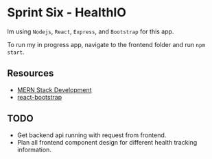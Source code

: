 # Sprint Six - HealthIO

Im using `Nodejs`, `React`, `Express`, and `Bootstrap` for this app.

To run my in progress app, navigate to the frontend folder and run `npm start`.

## Resources
- [MERN Stack Development](https://medium.com/swlh/how-to-create-your-first-mern-mongodb-express-js-react-js-and-node-js-stack-7e8b20463e66)
- [react-bootstrap](https://react-bootstrap.netlify.app)

## TODO
- Get backend api running with request from frontend.
- Plan all frontend component design for different health tracking information.
